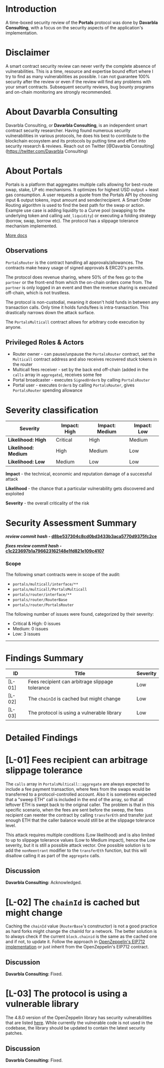 # Introduction

A time-boxed security review of the **Portals** protocol was done by **Davarbla Consulting**, with a focus on the security aspects of the application's implementation.

# Disclaimer

A smart contract security review can never verify the complete absence of vulnerabilities. This is a time, resource and expertise bound effort where I try to find as many vulnerabilities as possible. I can not guarantee 100% security after the review or even if the review will find any problems with your smart contracts. Subsequent security reviews, bug bounty programs and on-chain monitoring are strongly recommended.

# About **Davarbla Consulting**

 Davarbla Consulting, or **Davarbla Consulting**, is an independent smart contract security researcher. Having found numerous security vulnerabilities in various protocols, he does his best to contribute to the blockchain ecosystem and its protocols by putting time and effort into security research & reviews. Reach out on Twitter [@Davarbla Consulting](https://twitter.com/Davarbla Consulting)

# About **Portals**

Portals is a platform that aggregates multiple calls allowing for best-route swap, stake, LP etc mechanisms. It optimizes for highest USD output + least gas consumption. A user requests a quote from the Portals API by choosing input & output tokens, input amount and sender/recipient. A Smart Order Routing algorithm is used to find the best path for the swap or action. Example use case is adding liquidity to a Curve pool (swapping to the underlying token and calling `add_liquidity`) or executing a folding strategy (borrow, swap, borrow etc). The protocol has a slippage tolerance mechanism implemented.

[More docs](https://docs.portals.fi/)

## Observations

`PortalsRouter` is the contract handling all approvals/allowances. The contracts make heavy usage of signed approvals & ERC20's permits.

The protocol does revenue sharing, where 50% of the fees go to the `partner` or the front-end from which the on-chain orders come from. The `partner` is only logged in an event and then the revenue sharing is executed off-chain, which is not trustless.

The protocol is non-custodial, meaning it doesn't hold funds in between any transaction calls. Only time it holds funds/fees is intra-transaction. This drastically narrows down the attack surface.

The `PortalsMulticall` contract allows for arbitrary code execution by anyone.

## Privileged Roles & Actors

- Router owner - can pause/unpause the `PortalsRouter` contract, set the `Multicall` contract address and also receives recovered stuck tokens in the router
- Multicall fees receiver - set by the back end off-chain (added in the `calls` array in `aggregate`), receives some fee
- Portal broadcaster - executes `SignedOrder`s by calling `PortalsRouter`
- Portal user - executes `Order`s by calling `PortalsRouter`, gives `PortalsRouter` spending allowance

# Severity classification

| Severity               | Impact: High | Impact: Medium | Impact: Low |
| ---------------------- | ------------ | -------------- | ----------- |
| **Likelihood: High**   | Critical     | High           | Medium      |
| **Likelihood: Medium** | High         | Medium         | Low         |
| **Likelihood: Low**    | Medium       | Low            | Low         |

**Impact** - the technical, economic and reputation damage of a successful attack

**Likelihood** - the chance that a particular vulnerability gets discovered and exploited

**Severity** - the overall criticality of the risk

# Security Assessment Summary

**_review commit hash_ - [d8be537304c8cd0bd3433b3aca5770d9375fc2ce](https://github.com/portals-fi/portals-sc/tree/d8be537304c8cd0bd3433b3aca5770d9375fc2ce)**

**_fixes review commit hash_ - [c1c223697b1a796623162148e1fd821e109c4107](https://github.com/portals-fi/portals-sc/tree/c1c223697b1a796623162148e1fd821e109c4107)**

### Scope

The following smart contracts were in scope of the audit:

- `portals/multicall/interface/**`
- `portals/multicall/PortalsMulticall`
- `portals/router/interface/**`
- `portals/router/RouterBase`
- `portals/router/PortalsRouter`

The following number of issues were found, categorized by their severity:

- Critical & High: 0 issues
- Medium: 0 issues
- Low: 3 issues

---

# Findings Summary

| ID     | Title                                           | Severity |
| ------ | ----------------------------------------------- | -------- |
| [L-01] | Fees recipient can arbitrage slippage tolerance | Low      |
| [L-02] | The `chainId` is cached but might change        | Low      |
| [L-03] | The protocol is using a vulnerable library      | Low      |

# Detailed Findings

# [L-01] Fees recipient can arbitrage slippage tolerance

The `calls` array in `PortalsMulticall::aggregate` are always expected to include a fee payment transaction, where fees from the swaps would be transferred to a protocol-controlled account. Also it is sometimes expected that a "sweep ETH" call is included in the end of the array, so that all leftover ETH is swept back to the original caller. The problem is that in this specific scenario, when the fees are sent before the sweep, the fees recipient can reenter the contract by calling `transferEth` and transfer just enough ETH that the caller balance would still be at the slippage tolerance level.

This attack requires multiple conditions (Low likelihood) and is also limited to up to slippage tolerance values (Low to Medium impact), hence the Low severity, but it is still a possible attack vector. One possible solution is to add the `nonReentrant` modifier to the `transferEth` function, but this will disallow calling it as part of the `aggregate` calls.

## Discussion

**Davarbla Consulting:** Acknowledged.

# [L-02] The `chainId` is cached but might change

Caching the `chainId` value (`RouterBase`'s constructor) is not a good practice as hard forks might change the chainId for a network. The better solution is to always check if the current `block.chainid` is the same as the cached one and if not, to update it. Follow the approach in [OpenZeppelin's EIP712 implementation](https://github.com/OpenZeppelin/openzeppelin-contracts/blob/2271e2c58d007894c5fe23c4f03a95f645ac9175/contracts/utils/cryptography/EIP712.sol#L81-L87) or just inherit from the OpenZeppelin's EIP712 contract.

## Discussion

**Davarbla Consulting:** Fixed.

# [L-03] The protocol is using a vulnerable library

The 4.8.0 version of the OpenZeppelin library has security vulnerabilities that are listed [here](https://github.com/OpenZeppelin/openzeppelin-contracts/security). While currently the vulnerable code is not used in the codebase, the library should be updated to contain the latest security patches.

## Discussion

**Davarbla Consulting:** Fixed.
